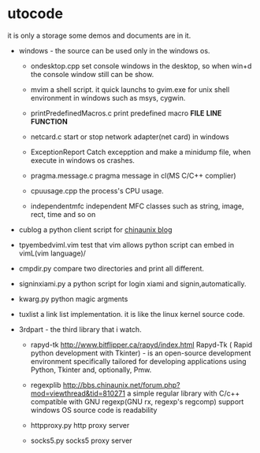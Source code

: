 utocode
=======

it is only a storage some demos and documents are in it.



* windows - the source can be used only in the windows os.

	+ ondesktop.cpp 
		set console windows in the desktop, 
		so when win+d the console window still can be show.

	+ mvim
		a shell script. 
		it quick launchs to gvim.exe for unix shell environment in windows 
		such as msys, cygwin.
	
	+ printPredefinedMacros.c
		print predefined macro __FILE__ __LINE__ __FUNCTION__

	+ netcard.c
		start or stop network adapter(net card) in windows

	+ ExceptionReport
		Catch excepption and make a minidump file, when execute in windows os crashes.

	+ pragma.message.c
		pragma message in cl(MS C/C++ complier)

	+ cpuusage.cpp
		the process's CPU usage.

	+ independentmfc
		independent MFC classes such as string, image, rect, time and so on


* cublog 
	a python client script for [chinaunix blog](http://blog.chinaunix.net)

* tpyembedviml.vim
	test that vim allows python script can embed in vimL(vim language)/

* cmpdir.py
	compare two directories and print all different.

* signinxiami.py
	a python script for login xiami and signin,automatically.

* kwarg.py
	python magic argments

* tuxlist
	a link list implementation. it is like the linux kernel source code.


* 3rdpart - the third library that i watch.

	+ rapyd-tk
		http://www.bitflipper.ca/rapyd/index.html
		Rapyd-Tk ( Rapid python development with Tkinter) - is 
		an open-source development environment specifically tailored 
		for developing applications 
		using Python, Tkinter and, optionally, Pmw. 

	+ regexplib
		http://bbs.chinaunix.net/forum.php?mod=viewthread&tid=810271
		a simple regular library with C/c++
		compatible with GNU regexp(GNU rx, regexp's regcomp)
		support windows OS
		source code is readability
	+ httpproxy.py http proxy server
	+ socks5.py socks5 proxy server
